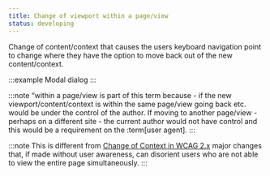 ```yaml
---
title: Change of viewport within a page/view
status: developing
---
```


Change of content/context that causes the users keyboard navigation point to change where they have the option to move back out of the new content/context.

:::example
Modal dialog
:::

:::note
“within a page/view is part of this term because - if the new viewport/content/context is within the same page/view going back etc. would be under the control of the author.  If moving to another page/view - perhaps on a different site - the current author would not have control and this would be a requirement on the :term[user agent].
:::

:::note
This is different from [Change of Context in WCAG 2.x](https://www.w3.org/TR/WCAG22/#dfn-change-of-context) major changes that, if made without user awareness, can disorient users who are not able to view the entire page simultaneously.
:::